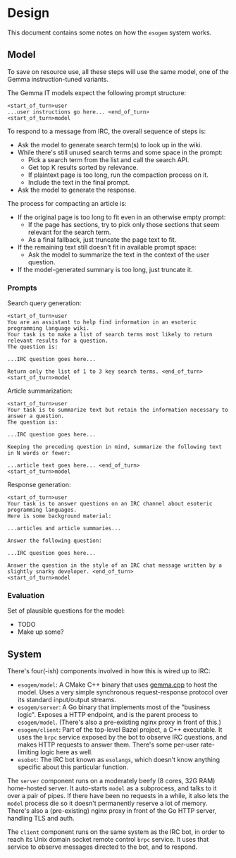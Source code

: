 # Design

This document contains some notes on how the `esogem` system works.

## Model

To save on resource use, all these steps will use the same model, one of the Gemma instruction-tuned variants.

The Gemma IT models expect the following prompt structure:

```
<start_of_turn>user
...user instructions go here... <end_of_turn>
<start_of_turn>model
```

To respond to a message from IRC, the overall sequence of steps is:

- Ask the model to generate search term(s) to look up in the wiki.
- While there's still unused search terms and some space in the prompt:
  - Pick a search term from the list and call the search API.
  - Get top K results sorted by relevance.
  - If plaintext page is too long, run the compaction process on it.
  - Include the text in the final prompt.
- Ask the model to generate the response.

The process for compacting an article is:

- If the original page is too long to fit even in an otherwise empty prompt:
  - If the page has sections, try to pick only those sections that seem relevant for the search term.
  - As a final fallback, just truncate the page text to fit.
- If the remaining text still doesn't fit in available prompt space:
  - Ask the model to summarize the text in the context of the user question.
- If the model-generated summary is too long, just truncate it.

### Prompts

Search query generation:

```
<start_of_turn>user
You are an assistant to help find information in an esoteric programming language wiki.
Your task is to make a list of search terms most likely to return relevant results for a question.
The question is:

...IRC question goes here...

Return only the list of 1 to 3 key search terms. <end_of_turn>
<start_of_turn>model
```

Article summarization:

```
<start_of_turn>user
Your task is to summarize text but retain the information necessary to answer a question.
The question is:

...IRC question goes here...

Keeping the preceding question in mind, summarize the following text in N words or fewer:

...article text goes here... <end_of_turn>
<start_of_turn>model
```

Response generation:

```
<start_of_turn>user
Your task is to answer questions on an IRC channel about esoteric programming languages.
Here is some background material:

...articles and article summaries...

Answer the following question:

...IRC question goes here...

Answer the question in the style of an IRC chat message written by a slightly snarky developer. <end_of_turn>
<start_of_turn>model
```

### Evaluation

Set of plausible questions for the model:

- TODO
- Make up some?

## System

There's four(-ish) components involved in how this is wired up to IRC:

- `esogem/model`:
  A CMake C++ binary that uses [gemma.cpp](https://github.com/google/gemma.cpp) to host the model.
  Uses a very simple synchronous request-response protocol over its standard input/output streams.
- `esogem/server`:
  A Go binary that implements most of the "business logic".
  Exposes a HTTP endpoint, and is the parent process to `esogem/model`.
  (There's also a pre-existing nginx proxy in front of this.)
- `esogem/client`:
  Part of the top-level Bazel project, a C++ executable.
  It uses the `brpc` service exposed by the bot to observe IRC questions, and makes HTTP requests to answer them.
  There's some per-user rate-limiting logic here as well.
- `esobot`:
  The IRC bot known as `esolangs`, which doesn't know anything specific about this particular function.

The `server` component runs on a moderately beefy (8 cores, 32G RAM) home-hosted server.
It auto-starts `model` as a subprocess, and talks to it over a pair of pipes.
If there have been no requests in a while, it also lets the `model` process die so it doesn't permanently reserve a lot of memory.
There's also a (pre-existing) nginx proxy in front of the Go HTTP server, handling TLS and auth.

The `client` component runs on the same system as the IRC bot, in order to reach its Unix domain socket remote control `brpc` service.
It uses that service to observe messages directed to the bot, and to respond.
